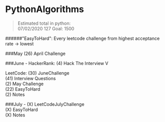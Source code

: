# PythonAlgorithms
>Estimated total in python:  
 07/02/2020 127
Goal: 1500  

######"EasyToHard": Every leetcode challenge from highest acceptance rate -> lowest

###May
(26) April Challenge  

###June - 
HackerRank: 
(4) Hack The Interview V  

LeetCode:
(30) JuneChallenge  
(41) Interview Questions  
(2) May Challenge  
(22) EasyToHard  
(2) Notes  

###July - 
(X) LeetCodeJulyChallenge  
(X) EasyToHard  
(X) Notes  


